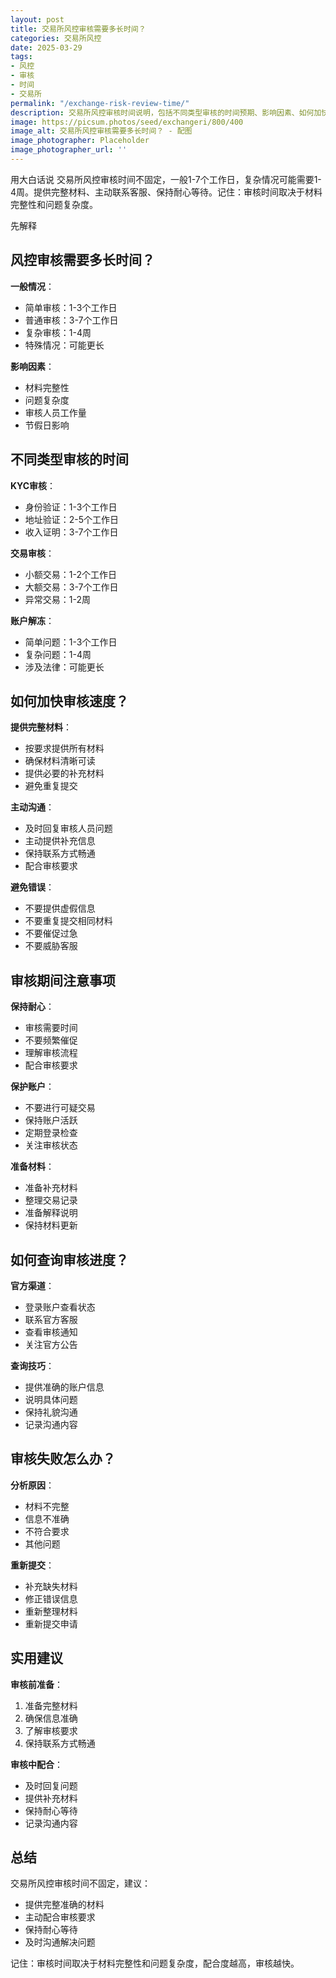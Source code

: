 ```yaml
---
layout: post
title: 交易所风控审核需要多长时间？
categories: 交易所风控
date: 2025-03-29
tags:
- 风控
- 审核
- 时间
- 交易所
permalink: "/exchange-risk-review-time/"
description: 交易所风控审核时间说明，包括不同类型审核的时间预期、影响因素、如何加快审核等。
image: https://picsum.photos/seed/exchangeri/800/400
image_alt: 交易所风控审核需要多长时间？ - 配图
image_photographer: Placeholder
image_photographer_url: ''
---
```

用大白话说
交易所风控审核时间不固定，一般1-7个工作日，复杂情况可能需要1-4周。提供完整材料、主动联系客服、保持耐心等待。记住：审核时间取决于材料完整性和问题复杂度。

先解释

## 风控审核需要多长时间？

**一般情况**：
- 简单审核：1-3个工作日
- 普通审核：3-7个工作日
- 复杂审核：1-4周
- 特殊情况：可能更长

**影响因素**：
- 材料完整性
- 问题复杂度
- 审核人员工作量
- 节假日影响

## 不同类型审核的时间

**KYC审核**：
- 身份验证：1-3个工作日
- 地址验证：2-5个工作日
- 收入证明：3-7个工作日

**交易审核**：
- 小额交易：1-2个工作日
- 大额交易：3-7个工作日
- 异常交易：1-2周

**账户解冻**：
- 简单问题：1-3个工作日
- 复杂问题：1-4周
- 涉及法律：可能更长

## 如何加快审核速度？

**提供完整材料**：
- 按要求提供所有材料
- 确保材料清晰可读
- 提供必要的补充材料
- 避免重复提交

**主动沟通**：
- 及时回复审核人员问题
- 主动提供补充信息
- 保持联系方式畅通
- 配合审核要求

**避免错误**：
- 不要提供虚假信息
- 不要重复提交相同材料
- 不要催促过急
- 不要威胁客服

## 审核期间注意事项

**保持耐心**：
- 审核需要时间
- 不要频繁催促
- 理解审核流程
- 配合审核要求

**保护账户**：
- 不要进行可疑交易
- 保持账户活跃
- 定期登录检查
- 关注审核状态

**准备材料**：
- 准备补充材料
- 整理交易记录
- 准备解释说明
- 保持材料更新

## 如何查询审核进度？

**官方渠道**：
- 登录账户查看状态
- 联系官方客服
- 查看审核通知
- 关注官方公告

**查询技巧**：
- 提供准确的账户信息
- 说明具体问题
- 保持礼貌沟通
- 记录沟通内容

## 审核失败怎么办？

**分析原因**：
- 材料不完整
- 信息不准确
- 不符合要求
- 其他问题

**重新提交**：
- 补充缺失材料
- 修正错误信息
- 重新整理材料
- 重新提交申请

## 实用建议

**审核前准备**：
1. 准备完整材料
2. 确保信息准确
3. 了解审核要求
4. 保持联系方式畅通

**审核中配合**：
- 及时回复问题
- 提供补充材料
- 保持耐心等待
- 记录沟通内容

## 总结

交易所风控审核时间不固定，建议：
- 提供完整准确的材料
- 主动配合审核要求
- 保持耐心等待
- 及时沟通解决问题

记住：审核时间取决于材料完整性和问题复杂度，配合度越高，审核越快。
